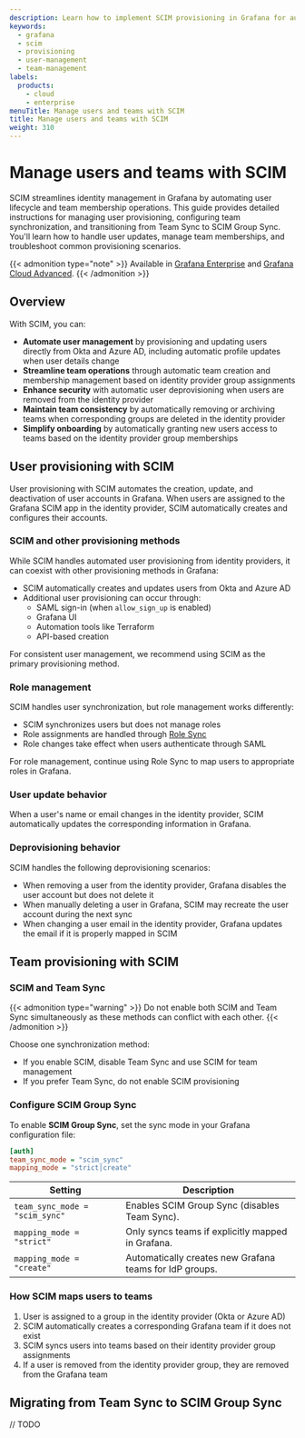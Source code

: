 ```yaml
---
description: Learn how to implement SCIM provisioning in Grafana for automated user and team synchronization. SCIM integrates with identity providers like Okta and Azure AD to streamline user management, automate team provisioning, and replace Team Sync.
keywords:
  - grafana
  - scim
  - provisioning
  - user-management
  - team-management
labels:
  products:
    - cloud
    - enterprise
menuTitle: Manage users and teams with SCIM
title: Manage users and teams with SCIM
weight: 310
---
```


# Manage users and teams with SCIM

SCIM streamlines identity management in Grafana by automating user lifecycle and team membership operations. This guide provides detailed instructions for managing user provisioning, configuring team synchronization, and transitioning from Team Sync to SCIM Group Sync. You'll learn how to handle user updates, manage team memberships, and troubleshoot common provisioning scenarios.

{{< admonition type="note" >}}
Available in [Grafana Enterprise](../../../introduction/grafana-enterprise/) and [Grafana Cloud Advanced](/docs/grafana-cloud/).
{{< /admonition >}}

## Overview

With SCIM, you can:
- **Automate user management** by provisioning and updating users directly from Okta and Azure AD, including automatic profile updates when user details change
- **Streamline team operations** through automatic team creation and membership management based on identity provider group assignments
- **Enhance security** with automatic user deprovisioning when users are removed from the identity provider
- **Maintain team consistency** by automatically removing or archiving teams when corresponding groups are deleted in the identity provider
- **Simplify onboarding** by automatically granting new users access to teams based on the identity provider group memberships

## User provisioning with SCIM

User provisioning with SCIM automates the creation, update, and deactivation of user accounts in Grafana. When users are assigned to the Grafana SCIM app in the identity provider, SCIM automatically creates and configures their accounts.

### SCIM and other provisioning methods

While SCIM handles automated user provisioning from identity providers, it can coexist with other provisioning methods in Grafana:

- SCIM automatically creates and updates users from Okta and Azure AD
- Additional user provisioning can occur through:
  - SAML sign-in (when `allow_sign_up` is enabled)
  - Grafana UI
  - Automation tools like Terraform
  - API-based creation

For consistent user management, we recommend using SCIM as the primary provisioning method.

### Role management

SCIM handles user synchronization, but role management works differently:

- SCIM synchronizes users but does not manage roles
- Role assignments are handled through [Role Sync](../../configure-authentication/saml#configure-role-sync)
- Role changes take effect when users authenticate through SAML

For role management, continue using Role Sync to map users to appropriate roles in Grafana.

### User update behavior

When a user's name or email changes in the identity provider, SCIM automatically updates the corresponding information in Grafana.

### Deprovisioning behavior

SCIM handles the following deprovisioning scenarios:

- When removing a user from the identity provider, Grafana disables the user account but does not delete it
- When manually deleting a user in Grafana, SCIM may recreate the user account during the next sync
- When changing a user email in the identity provider, Grafana updates the email if it is properly mapped in SCIM

## Team provisioning with SCIM

### SCIM and Team Sync

{{< admonition type="warning" >}}
Do not enable both SCIM and Team Sync simultaneously as these methods can conflict with each other.
{{< /admonition >}}

Choose one synchronization method:

- If you enable SCIM, disable Team Sync and use SCIM for team management
- If you prefer Team Sync, do not enable SCIM provisioning

### Configure SCIM Group Sync

To enable **SCIM Group Sync**, set the sync mode in your Grafana configuration file:

```ini
[auth]
team_sync_mode = "scim_sync"
mapping_mode = "strict|create"
```

| **Setting** | **Description** |
|------------|----------------|
| `team_sync_mode = "scim_sync"` | Enables SCIM Group Sync (disables Team Sync). |
| `mapping_mode = "strict"` | Only syncs teams if explicitly mapped in Grafana. |
| `mapping_mode = "create"` | Automatically creates new Grafana teams for IdP groups. |


### How SCIM maps users to teams
1. User is assigned to a group in the identity provider (Okta or Azure AD)
2. SCIM automatically creates a corresponding Grafana team if it does not exist
3. SCIM syncs users into teams based on their identity provider group assignments
4. If a user is removed from the identity provider group, they are removed from the Grafana team

## Migrating from Team Sync to SCIM Group Sync

// TODO
